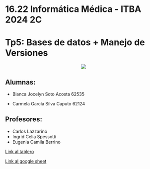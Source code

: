 # 16.22 Informática Médica - ITBA 2024 2C

# Tp5: Bases de datos + Manejo de Versiones

<p align="center">
   <img src="imágenes/logo itba" >
  </p>

## **Alumnas:**

* Bianca Jocelyn Soto Acosta 62535

* Carmela García Silva Caputo 62124


## Profesores:
* Carlos Lazzarino
* Ingrid Celia Spessotti
* Eugenia Camila Berrino


[Link al tablero](https://lookerstudio.google.com/s/vJ2qlwIP-4g)

[Link al google sheet](https://docs.google.com/spreadsheets/d/1mndEZ1ExV7YyjxHOcqWXsxIFlrafnDbe9w99iSAN03Y/edit?usp=sharing)
